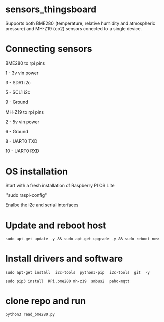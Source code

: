 # sensors_thingsboard

Supports both BME280 (temperature, relative humidity and atmospheric pressure) and MH-Z19 (co2) sensors conected to a single device.


# Connecting sensors

BME280 to rpi pins

  1 - 3v vin power
  
  3 - SDA1 i2c
  
  5 - SCL1 i2c
  
  9 - Ground


MH-Z19 to rpi pins

  2 - 5v vin power
  
  6 - Ground
  
  8 - UART0 TXD
  
  10 - UART0 RXD


# OS installation

Start with a fresh installation of Raspberry PI OS Lite

''sudo raspi-config''

Enalbe the i2c and serial interfaces


# Update and reboot host
``sudo apt-get update -y && sudo apt-get upgrade -y && sudo reboot now``


# Install drivers and software 
``sudo apt-get install  i2c-tools  python3-pip  i2c-tools  git  -y``

``sudo pip3 install  RPi.bme280 mh-z19  smbus2  paho-mqtt``


# clone repo and run 
``python3 read_bme280.py``
